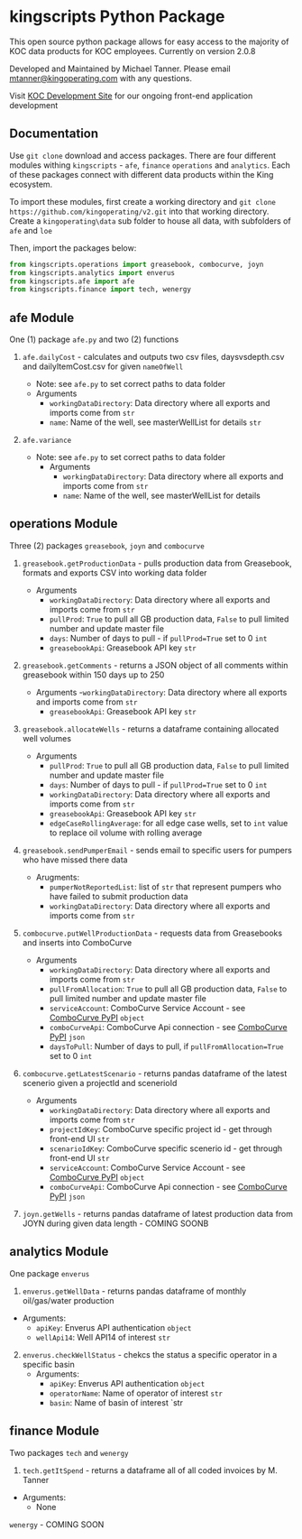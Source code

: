 # kingscripts Python Package

This open source python package allows for easy access to the majority of KOC data products for KOC employees. Currently on version 2.0.8

Developed and Maintained by Michael Tanner. Please email mtanner@kingoperating.com with any questions.

Visit [KOC Development Site](https://mtanner161.github.io/kingdashboard/#/kingdashboard) for our ongoing front-end application development

## Documentation

Use `git clone` download and access packages. There are four different modules withing `kingscripts` - `afe`, `finance` `operations` and `analytics`. Each of these packages connect with different data products within the King ecosystem.

To import these modules, first create a working directory and `git clone https://github.com/kingoperating/v2.git` into that working directory. Create a `kingoperating\data` sub folder to house all data, with subfolders of `afe` and `loe`

Then, import the packages below:

```python
from kingscripts.operations import greasebook, combocurve, joyn
from kingscripts.analytics import enverus
from kingscripts.afe import afe
from kingscripts.finance import tech, wenergy
```

## afe Module

One (1) package `afe.py` and two (2) functions

1.  `afe.dailyCost` - calculates and outputs two csv files, daysvsdepth.csv and dailyItemCost.csv for given `nameOfWell`

    - Note: see `afe.py` to set correct paths to data folder
    - Arguments
      - `workingDataDirectory`: Data directory where all exports and imports come from `str`
      - `name`: Name of the well, see masterWellList for details `str`

2.  `afe.variance`

    - Note: see `afe.py` to set correct paths to data folder
      - Arguments
        - `workingDataDirectory`: Data directory where all exports and imports come from `str`
        - `name`: Name of the well, see masterWellList for details

## operations Module

Three (2) packages `greasebook`, `joyn` and `combocurve`

1. `greasebook.getProductionData` - pulls production data from Greasebook, formats and exports CSV into working data folder

   - Arguments
     - `workingDataDirectory`: Data directory where all exports and imports come from `str`
     - `pullProd`: `True` to pull all GB production data, `False` to pull limited number and update master file
     - `days`: Number of days to pull - if `pullProd=True` set to 0 `int`
     - `greasebookApi`: Greasebook API key `str`

2. `greasebook.getComments` - returns a JSON object of all comments within greasebook within 150 days up to 250

   - Arguments -`workingDataDirectory`: Data directory where all exports and imports come from `str`
     - `greasebookApi`: Greasebook API key `str`

3. `greasebook.allocateWells` - returns a dataframe containing allocated well volumes

   - Arguments
     - `pullProd`: `True` to pull all GB production data, `False` to pull limited number and update master file
     - `days`: Number of days to pull - if `pullProd=True` set to 0 `int`
     - `workingDataDirectory`: Data directory where all exports and imports come from `str`
     - `greasebookApi`: Greasebook API key `str`
     - `edgeCaseRollingAverage`: for all edge case wells, set to `int` value to replace oil volume with rolling average

4. `greasebook.sendPumperEmail` - sends email to specific users for pumpers who have missed there data

   - Arugments:
     - `pumperNotReportedList`: list of `str` that represent pumpers who have failed to submit production data
     - `workingDataDirectory`: Data directory where all exports and imports come from `str`

5. `combocurve.putWellProductionData` - requests data from Greasebooks and inserts into ComboCurve

   - Arguments
     - `workingDataDirectory`: Data directory where all exports and imports come from `str`
     - `pullFromAllocation`: `True` to pull all GB production data, `False` to pull limited number and update master file
     - `serviceAccount`: ComboCurve Service Account - see [ComboCurve PyPI](https://pypi.org/project/combocurve-api-v1/) `object`
     - `comboCurveApi`: ComboCurve Api connection - see [ComboCurve PyPI](https://pypi.org/project/combocurve-api-v1/) `json`
     - `daysToPull`: Number of days to pull, if `pullFromAllocation=True` set to 0 `int`

6. `combocurve.getLatestScenario` - returns pandas dataframe of the latest scenerio given a projectId and scenerioId

   - Arguments
     - `workingDataDirectory`: Data directory where all exports and imports come from `str`
     - `projectIdKey`: ComboCurve specific project id - get through front-end UI `str`
     - `scenarioIdKey`: ComboCurve specific scenerio id - get through front-end UI `str`
     - `serviceAccount`: ComboCurve Service Account - see [ComboCurve PyPI](https://pypi.org/project/combocurve-api-v1/) `object`
     - `comboCurveApi`: ComboCurve Api connection - see [ComboCurve PyPI](https://pypi.org/project/combocurve-api-v1/) `json`

7. `joyn.getWells` - returns pandas dataframe of latest production data from JOYN during given data length - COMING SOONB

## analytics Module

One package `enverus`

1.  `enverus.getWellData` - returns pandas dataframe of monthly oil/gas/water production

- Arguments:
  - `apiKey`: Enverus API authentication `object`
  - `wellApi14`: Well API14 of interest `str`

2.  `enverus.checkWellStatus` - chekcs the status a specific operator in a specific basin
    - Arguments:
      - `apiKey`: Enverus API authentication `object`
      - `operatorName`: Name of operator of interest `str`
      - `basin`: Name of basin of interest `str

## finance Module

Two packages `tech` and `wenergy`

1. `tech.getItSpend` - returns a dataframe all of all coded invoices by M. Tanner

- Arguments:
  - None

`wenergy` - COMING SOON
